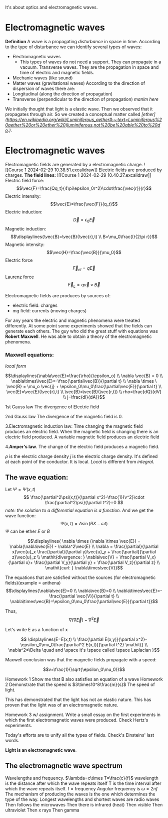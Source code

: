 It's about optics and electromagnetic waves.

# Electromagnetic waves
**Definition** A wave is a propagating *disturbance* in space in time.
According to the type of disturbance we can identify several types of waves:
* Electromagnetic waves
	* This types of waves do not need a support. They can propagate in a vacuum. Transverse waves. They are the propagation in space and time of electric and magnetic fields.
* Mechanic waves (like sound)
* Matter waves (gravitational waves)
According to the direction of dispersion of waves there are:
* Longitudinal (along the direction of propagation)
* Transverse (perpendicular to the direction of propagation)
_manim here_

We initially thought that light is a elastic wave. Then we observed that it propagates through air. So we created a conceptual matter called *[ether](https://en.wikipedia.org/wiki/Luminiferous_aether#:~:text=Luminiferous%20aether%20or%20ether%20(luminiferous,not%20be%20able%20to%20do.)*.


# Electromagnetic waves
Electromagnetic fields are generated by a electromagnetic charge.
![[Course 1 2024-02-29 10.38.51.excalidraw]]
Electric fields are produced by charges.
**The field lines:**
![[Course 1 2024-02-29 10.40.27.excalidraw]]
Electric field force:
$$\vec{F}=\frac{Qq_t}{4\pi\epsilon_0r^2}\cdot\frac{\vec{r}}{r}$$
Electric intensity:
$$\vec{E}=\frac{\vec{F}}{q_t}$$
Electric induction:
$$\vec{D}=\epsilon_0\vec{E}$$
Magnetic induction:
$$\displaylines{\vec{B}=\vec{B}(\vec{r},t) \\ B=\mu_0\frac{I}{2\pi r}}$$
Magnetic intensity:
$$\vec{H}=\frac{\vec{B}}{\mu_0}$$
Electric force
$$\vec{F}_{el}=q\vec{E}$$
Laurenz force
$$\vec{F}_L=q\vec{v}\times\vec{B}$$

Electromagnetic fields are produces by sources of:
* electric field: charges
* mg field: currents (moving charges)

For any years the electric and magnetic phenomena were treated differently.
At some point some experiments showed that the fields can generate each others. The guy who did the great stuff with equations was **Robert Maxwell**.
He was able to obtain a theory of the electromagnetic phenomena.

### Maxwell equations:
_local form_

$$\displaylines{\nabla\vec{E}=\frac{\rho}{\epsilon_o} \\ \nabla \vec{B} = 0 \\ \nabla\times\\vec{E}=-\frac{\partial\vec{B}}{\partial t} \\ \nabla \times \ \vec{B} = \mu_o \vec{j} + \epsilon_0\mu_0\frac{\partial\vec{E}}{\partial t} \\ \vec{E}=\vec{E}(\vec{r},t) \\ \vec{B}=\vec{B}(\vec{r,t}) \\ rho=\frac{dQ}{dV} \\ j=\frac{dI}{dA}}$$

1st Gauss law
The divergence of Electric field

2nd Gauss law 
The divergence of the magnetic field is 0.

3.Electromagnetic induction law:
Time changing the magnetic field produces an electric field.
When the magnetic field is changing there is an electric field produced.
A variable magnetic field produces an electric field

4.**Amper's law**.
The change of the electric field produces a magnetic field.

$\rho$ is the electric charge density
$j$ is the electric charge density. It's defined at each point of the conductor. It is local. *Local* is different from *integral*.

## The wave equation:
Let $\Psi=\Psi(x,t)$
$$
\frac{\partial^2\psi(x,t)}{\partial x^2}-\frac{1}{v^2}\cdot \frac{\partial^2\psi}{\partial t^2}=0
$$
_note: the solution to a differential equation is a function._
And we get the wave function:
$$\Psi(x,t)=A\sin(RX-\omega t)$$
$\Psi$ can be ether $E$ or  $B$

$$\displaylines{ \nabla \times (\nabla \times \vec{E}) = \nabla(\nabla\vec{E}) - \nabla^2\vec{E} \\ \nabla = \frac{\partial}{\partial x}\vec{u}_x \frac{\partial}{\partial y}\vec{u}_y + \frac{\partial}{\partial z}\vec{u}_z \\ \mathit{divergence: } \nabla\vec{V} = \frac{\partial V_x}{\partial x}+ \frac{\partial V_y}{\partial y} + \frac{\partial V_z}{\partial z} \\ \mathit{curl: } \nabla\times\vec{V}}$$

The equations that are satisfied without the sources (for electromagnetic fields)(example = anthena)
$$\displaylines{\nabla\vec{E}=0 \\ \nabla\vec{B}=0 \\ \nabla\times\vec{E}=-\frac{\partial \vec{V}}{\partial t} \\ \nabla\times\vec{B}=\epsilon_0\mu_0\frac{\partial\vec{E}}{\partial t}}$$

Thus,
$$\nabla(\nabla\vec{E})-\nabla^2\vec{E}$$

Let's write E as a function of x

$$
\displaylines{E=E(x,t) \\ 
\frac{\partial E(x,y)}{\partial x^2}-\epsilon_0\mu_0\frac{\partial^2 E(x,t)}{\partial t^2} \mathit{}
\\
\nabla^2=\Delta \quad and \space it's \space called \space Laplacian
}$$

Maxwell conclusion was that the magnetic fields propagate with a speed:


$$v=\frac{1}{\sqrt{\epsilon_0\mu_0}}$$

Homework 1
Show me that B also satisfies an equation of a wave
Homework 2
Demonstrate that the speed is $3\times10^8\frac{m}{s}$
The speed of light.

This has demonstrated that the light has not an elastic nature.
This has proven that the light was of an electromagnetic nature.

Homework 3 w/ assignment.
Write a small essay on the first experiments in which the first electromagnetic waves were produced. Check Hertz's experiments.


Today's efforts are to unify all the types of fields. Check's Einsteins' last words.

**Light is an electromagnetic wave**.

## The electromagnetic wave spectrum
Wavelengths and frequency.
$\lambda=c\times T=\frac{c}{f}$
wavelength is the distance after which the wave repeats itself
T is the time interval after which the wave repeats itself.
f = frequency
*Angular* frequency is $\omega=2\pi f$
The mechanism of producing the waves is the one which determines the type of the way. 
Longest wavelengths and shortest waves are radio waves
Then follows the microwaves
Then there is infrared (heat)
Then visible
Then ultraviolet
Then x rays
Then gamma